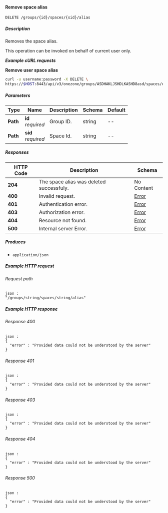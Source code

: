 
<a name="remove_group_space_alias"></a>
#### Remove space alias
```
DELETE /groups/{id}/spaces/{sid}/alias
```


##### Description
Removes the space alias.

This operation can be invoked on behalf of current user only.

***Example cURL requests***

**Remove user space alias**
```bash
curl -u username:password -X DELETE \
https://$HOST:8443/api/v3/onezone/groups/ASDHAKLJSHDLKASHD8asd/spaces/oOVF-KrO1P6rpA0LFgNVI8NxuhxyQMUnrYzjAnKiyAY/alias
```


##### Parameters

|Type|Name|Description|Schema|Default|
|---|---|---|---|---|
|**Path**|**id**  <br>*required*|Group ID.|string|--|
|**Path**|**sid**  <br>*required*|Space Id.|string|--|


##### Responses

|HTTP Code|Description|Schema|
|---|---|---|
|**204**|The space alias was deleted successfuly.|No Content|
|**400**|Invalid request.|[Error](../definitions/Error.md#error)|
|**401**|Authentication error.|[Error](../definitions/Error.md#error)|
|**403**|Authorization error.|[Error](../definitions/Error.md#error)|
|**404**|Resource not found.|[Error](../definitions/Error.md#error)|
|**500**|Internal server Error.|[Error](../definitions/Error.md#error)|


##### Produces

* `application/json`


##### Example HTTP request

###### Request path
```
json :
"/groups/string/spaces/string/alias"
```


##### Example HTTP response

###### Response 400
```
json :
{
  "error" : "Provided data could not be understood by the server"
}
```


###### Response 401
```
json :
{
  "error" : "Provided data could not be understood by the server"
}
```


###### Response 403
```
json :
{
  "error" : "Provided data could not be understood by the server"
}
```


###### Response 404
```
json :
{
  "error" : "Provided data could not be understood by the server"
}
```


###### Response 500
```
json :
{
  "error" : "Provided data could not be understood by the server"
}
```



